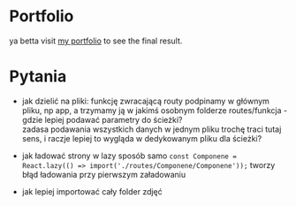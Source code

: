 # Portfolio
ya betta visit [my portfolio](https://www.patrykflama.com) to see the final result.

# Pytania
* jak dzielić na pliki:
funkcję zwracającą routy podpinamy w głównym pliku, np app, a trzymamy ją w jakimś osobnym folderze routes/funkcja - gdzie lepiej podawać parametry do ścieżki?  
zadasa podawania wszystkich danych w jednym pliku trochę traci tutaj sens, i raczje lepiej to wygląda w dedykowanym pliku dla ścieżki?

* jak ładować strony w lazy sposób
samo `const Componene = React.lazy(() => import('./routes/Componene/Componene'));` tworzy błąd ładowania przy pierwszym załadowaniu

* jak lepiej importować cały folder zdjęć
 